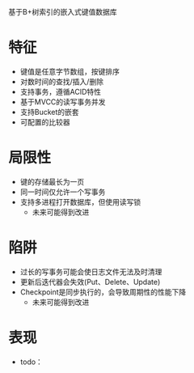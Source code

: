 基于B+树索引的嵌入式键值数据库

# 特征

- 键值是任意字节数组，按键排序
- 对数时间的查找/插入/删除
- 支持事务，遵循ACID特性
- 基于MVCC的读写事务并发
- 支持Bucket的嵌套
- 可配置的比较器

# 局限性

- 键的存储最长为一页
- 同一时间仅允许一个写事务
- 支持多进程打开数据库，但使用读写锁
  - 未来可能得到改进


# 陷阱

- 过长的写事务可能会使日志文件无法及时清理
- 更新后迭代器会失效(Put、Delete、Update)
- Checkpoint是同步执行的，会导致周期性的性能下降
  - 未来可能得到改进



# 表现

- todo：